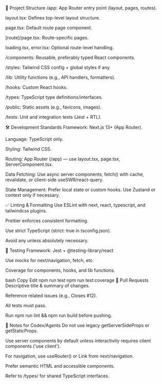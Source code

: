 📁 Project Structure
/app: App Router entry point (layout, pages, routes).

layout.tsx: Defines top-level layout structure.

page.tsx: Default route page component.

[route]/page.tsx: Route-specific pages.

loading.tsx, error.tsx: Optional route-level handling.

/components: Reusable, preferably typed React components.

/styles: Tailwind CSS config + global styles if any.

/lib: Utility functions (e.g., API handlers, formatters).

/hooks: Custom React hooks.

/types: TypeScript type definitions/interfaces.

/public: Static assets (e.g., favicons, images).

/tests: Unit and integration tests (Jest + RTL).

🛠️ Development Standards
Framework: Next.js 13+ (App Router).

Language: TypeScript only.

Styling: Tailwind CSS.

Routing: App Router (/app) — use layout.tsx, page.tsx, ServerComponent.tsx.

Data Fetching: Use async server components, fetch() with cache, revalidate, or client-side useSWR/react-query.

State Management: Prefer local state or custom hooks. Use Zustand or context only if necessary.

✅ Linting & Formatting
Use ESLint with next, react, typescript, and tailwindcss plugins.

Prettier enforces consistent formatting.

Use strict TypeScript (strict: true in tsconfig.json).

Avoid any unless absolutely necessary.

🧪 Testing
Framework: Jest + @testing-library/react

Use mocks for next/navigation, fetch, etc.

Coverage for components, hooks, and lib functions.

bash
Copy
Edit
npm run test
npm run test:coverage
🔄 Pull Requests
Descriptive title & summary of changes.

Reference related issues (e.g., Closes #12).

All tests must pass.

Run npm run lint && npm run build before pushing.

📌 Notes for Codex/Agents
Do not use legacy getServerSideProps or getStaticProps.

Use server components by default unless interactivity requires client components ('use client').

For navigation, use useRouter() or Link from next/navigation.

Prefer semantic HTML and accessible components.

Refer to /types/ for shared TypeScript interfaces.

